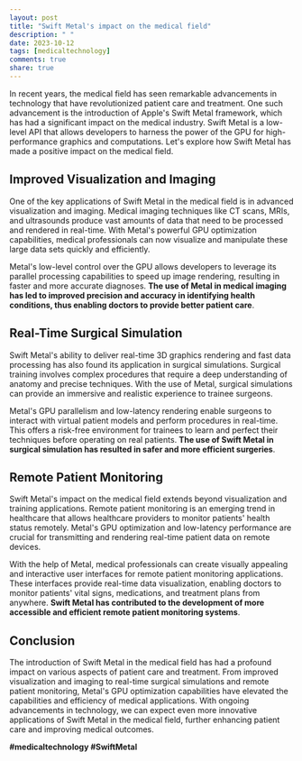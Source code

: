 ```yaml
---
layout: post
title: "Swift Metal's impact on the medical field"
description: " "
date: 2023-10-12
tags: [medicaltechnology]
comments: true
share: true
---
```


In recent years, the medical field has seen remarkable advancements in technology that have revolutionized patient care and treatment. One such advancement is the introduction of Apple's Swift Metal framework, which has had a significant impact on the medical industry. Swift Metal is a low-level API that allows developers to harness the power of the GPU for high-performance graphics and computations. Let's explore how Swift Metal has made a positive impact on the medical field.

## Improved Visualization and Imaging

One of the key applications of Swift Metal in the medical field is in advanced visualization and imaging. Medical imaging techniques like CT scans, MRIs, and ultrasounds produce vast amounts of data that need to be processed and rendered in real-time. With Metal's powerful GPU optimization capabilities, medical professionals can now visualize and manipulate these large data sets quickly and efficiently.

Metal's low-level control over the GPU allows developers to leverage its parallel processing capabilities to speed up image rendering, resulting in faster and more accurate diagnoses. **The use of Metal in medical imaging has led to improved precision and accuracy in identifying health conditions, thus enabling doctors to provide better patient care**. 

## Real-Time Surgical Simulation

Swift Metal's ability to deliver real-time 3D graphics rendering and fast data processing has also found its application in surgical simulations. Surgical training involves complex procedures that require a deep understanding of anatomy and precise techniques. With the use of Metal, surgical simulations can provide an immersive and realistic experience to trainee surgeons.

Metal's GPU parallelism and low-latency rendering enable surgeons to interact with virtual patient models and perform procedures in real-time. This offers a risk-free environment for trainees to learn and perfect their techniques before operating on real patients. **The use of Swift Metal in surgical simulation has resulted in safer and more efficient surgeries**.

## Remote Patient Monitoring

Swift Metal's impact on the medical field extends beyond visualization and training applications. Remote patient monitoring is an emerging trend in healthcare that allows healthcare providers to monitor patients' health status remotely. Metal's GPU optimization and low-latency performance are crucial for transmitting and rendering real-time patient data on remote devices.

With the help of Metal, medical professionals can create visually appealing and interactive user interfaces for remote patient monitoring applications. These interfaces provide real-time data visualization, enabling doctors to monitor patients' vital signs, medications, and treatment plans from anywhere. **Swift Metal has contributed to the development of more accessible and efficient remote patient monitoring systems**.

## Conclusion

The introduction of Swift Metal in the medical field has had a profound impact on various aspects of patient care and treatment. From improved visualization and imaging to real-time surgical simulations and remote patient monitoring, Metal's GPU optimization capabilities have elevated the capabilities and efficiency of medical applications. With ongoing advancements in technology, we can expect even more innovative applications of Swift Metal in the medical field, further enhancing patient care and improving medical outcomes.

**#medicaltechnology #SwiftMetal**